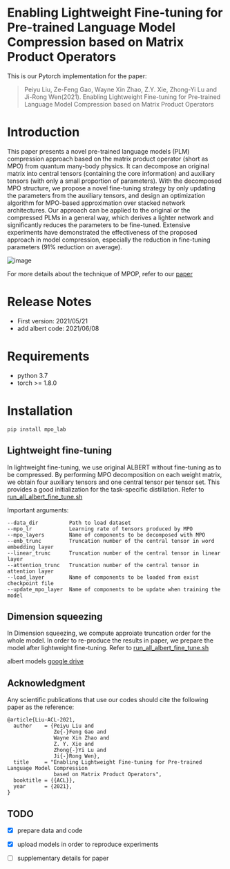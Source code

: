 # Enabling Lightweight Fine-tuning for Pre-trained Language Model Compression based on Matrix Product Operators

This is our Pytorch implementation for the paper:
> Peiyu Liu, Ze-Feng Gao, Wayne Xin Zhao, Z.Y. Xie, Zhong-Yi Lu and Ji-Rong Wen(2021). Enabling Lightweight Fine-tuning for Pre-trained Language Model Compression based on Matrix Product Operators
# Introduction
This paper presents a novel pre-trained language models (PLM) compression approach based on the matrix product operator (short as MPO) from quantum many-body physics. It can decompose an original matrix into central tensors (containing the core information) and auxiliary tensors (with only a small proportion of parameters). With the decomposed MPO structure, we propose a novel fine-tuning strategy by only updating the parameters from the auxiliary tensors, and design an optimization algorithm for MPO-based approximation over stacked network architectures. Our approach can be applied to the original or the compressed PLMs in a general way, which derives a lighter network and significantly reduces the parameters to be fine-tuned. Extensive experiments have demonstrated the effectiveness of the proposed approach in model compression, especially the reduction in fine-tuning parameters (91% reduction on average).

 ![image](images/fig-MPO.png)
 
For more details about the technique of MPOP, refer to our [paper](https://arxiv.org/abs/2106.02205)
 # Release Notes
 - First version: 2021/05/21
 - add albert code: 2021/06/08

# Requirements
- python 3.7
- torch >= 1.8.0


 # Installation
 ```shell
pip install mpo_lab
 ```
## Lightweight fine-tuning
In lightweight fine-tuning, we use original ALBERT without fine-tuning as to be compressed. By performing MPO decomposition on each weight matrix, we obtain four auxiliary tensors and one central tensor per tensor set. This provides a good initialization for the task-specific distillation. Refer to [run_all_albert_fine_tune.sh](https://github.com/lpyhdzx/MPOP/blob/ac958a78e1cf41d7f4117582a1aa2df3edf7e6fa/albert/run_all_albert_fine_tune.sh)

Important arguments:
```
--data_dir          Path to load dataset
--mpo_lr            Learning rate of tensors produced by MPO
--mpo_layers        Name of components to be decomposed with MPO
--emb_trunc         Truncation number of the central tensor in word embedding layer
--linear_trunc      Truncation number of the central tensor in linear layer
--attention_trunc   Truncation number of the central tensor in attention layer
--load_layer        Name of components to be loaded from exist checkpoint file
--update_mpo_layer  Name of components to be update when training the model
```
## Dimension squeezing
In Dimension squeezing, we compute approiate truncation order for the whole model. In order to re-produce the results in paper, we prepare the model after lightweight fine-tuning. Refer to [run_all_albert_fine_tune.sh](https://github.com/lpyhdzx/MPOP/blob/ac958a78e1cf41d7f4117582a1aa2df3edf7e6fa/albert/run_all_albert_fine_tune.sh)

albert models [google drive](https://drive.google.com/file/d/1shpcqfDemRaWhxIwcczDB_YePIyyF0bk/view?usp=sharing)

## Acknowledgment
Any scientific publications that use our codes should cite the following paper as the reference:
```
@article{Liu-ACL-2021,
  author    = {Peiyu Liu and
               Ze{-}Feng Gao and
               Wayne Xin Zhao and
               Z. Y. Xie and
               Zhong{-}Yi Lu and
               Ji{-}Rong Wen},
  title     = "Enabling Lightweight Fine-tuning for Pre-trained Language Model Compression
               based on Matrix Product Operators",
  booktitle = {{ACL}},
  year      = {2021},
}
```
## TODO

- [x] prepare data and code
- [x] upload models in order to reproduce experiments
- [ ] supplementary details for paper

